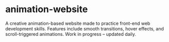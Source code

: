 # animation-website
A creative animation-based website made to practice front-end web development skills. Features include smooth transitions, hover effects, and scroll-triggered animations. Work in progress – updated daily.
